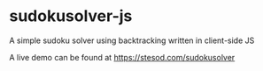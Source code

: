 # sudokusolver-js
A simple sudoku solver using backtracking written in client-side JS

A live demo can be found at https://stesod.com/sudokusolver

